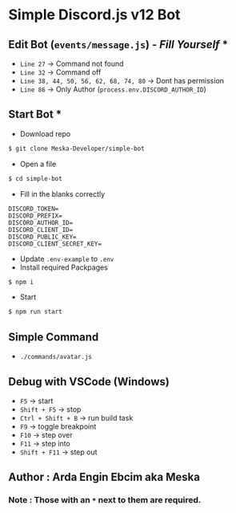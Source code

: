 # Simple Discord.js v12 Bot 

## Edit Bot (`events/message.js`) - *Fill Yourself* *
- `Line 27` -> Command not found
- `Line 32` -> Command off
- `Line 38, 44, 50, 56, 62, 68, 74, 80` -> Dont has permission
- `Line 86` -> Only Author (`process.env.DISCORD_AUTHOR_ID`)

## Start Bot *
- Download repo
```bash
$ git clone Meska-Developer/simple-bot
```
- Open a file
```bash
$ cd simple-bot
```
- Fill in the blanks correctly
```dotenv
DISCORD_TOKEN=
DISCORD_PREFIX=
DISCORD_AUTHOR_ID=
DISCORD_CLIENT_ID=
DISCORD_PUBLIC_KEY=
DISCORD_CLIENT_SECRET_KEY=
```
- Update `.env-example` to `.env`
- Install required Packpages
```bash
$ npm i
```
- Start
```bash
$ npm run start
```

## Simple Command
- `./commands/avatar.js`

## Debug with VSCode (Windows)
* `F5` -> start
* `Shift + F5` -> stop
* `Ctrl + Shift + B` -> run build task
* `F9` -> toggle breakpoint
* `F10` -> step over
* `F11` -> step into
* `Shift + F11` -> step out

## Author : Arda Engin Ebcim aka Meska

### Note : Those with an `*` next to them are required.
